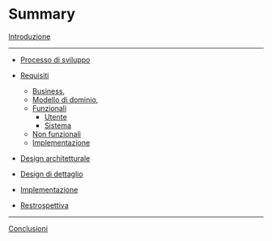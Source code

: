 # Summary

[Introduzione](./introduction.md)

---

- [Processo di sviluppo](./01-process/01-process.md)

- [Requisiti]()
    - [Business](), 
    - [Modello di dominio](), 
    - [Funzionali]()
        - [Utente]()
        - [Sistema]()
    - [Non funzionali]()
    - [Implementazione]()

- [Design architetturale]()

- [Design di dettaglio]()

- [Implementazione]()

- [Restrospettiva]()

---

[Conclusioni]()
